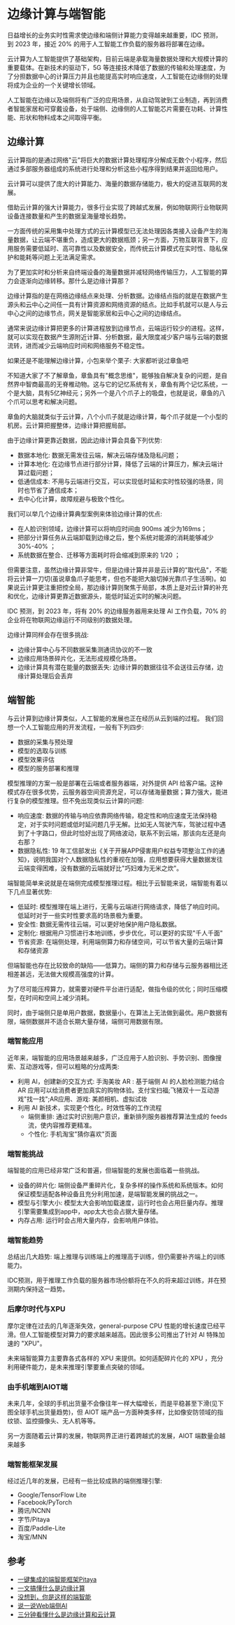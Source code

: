 # 边缘计算与端智能
日益增长的业务实时性需求使边缘和端侧计算能力变得越来越重要，IDC 预测，到 2023 年，接近 20% 的用于人工智能工作负载的服务器将部署在边缘。

云计算为人工智能提供了基础架构，目前云端是承载海量数据处理和大规模计算的重要载体。在新技术的驱动下，5G 等连接技术降低了数据的传输和处理速度，为了分担数据中心的计算压力并且也能提高实时响应速度，人工智能在边缘侧的处理将成为企业的一个关键增长领域。

人工智能在边缘以及端侧将有广泛的应用场景，从自动驾驶到工业制造，再到消费者智能家居和可穿戴设备，处于端侧、边缘侧的人工智能芯片需要在功耗、计算性能、形状和物料成本之间取得平衡。

## 边缘计算
云计算指的是通过网络"云"将巨大的数据计算处理程序分解成无数个小程序，然后通过多部服务器组成的系统进行处理和分析这些小程序得到结果并返回给用户。

云计算可以提供了庞大的计算能力、海量的数据存储能力，极大的促进互联网的发展。

借助云计算的强大计算能力，很多行业实现了跨越式发展，例如物联网行业物联网设备连接数量和产生的数据呈海量增长趋势。

一方面传统的采用集中处理方式的云计算模型已无法处理因各类接入设备产生的海量数据，让云端不堪重负，造成更大的数据瓶颈；另一方面，万物互联背景下，应用服务需要低延时、高可靠性以及数据安全，而传统云计算模式在实时性、隐私保护和能耗等问题上无法满足需求。

为了更加实时和分析来自终端设备的海量数据并减轻网络传输压力，人工智能的算力会逐渐向边缘转移。那什么是边缘计算那？

边缘计算指的是在网络边缘结点来处理、分析数据。边缘结点指的就是在数据产生源头和云中心之间任一具有计算资源和网络资源的结点。比如手机就可以是人与云中心之间的边缘节点，网关是智能家居和云中心之间的边缘结点。

通常来说边缘计算把更多的计算进程放到边缘节点，云端运行较少的进程。这样，就可以实现在数据产生源附近计算、分析数据，最大限度减少客户端与云端的数据流转，进而减少云端响应时间和网络服务不稳定性。

如果还是不能理解边缘计算，小包来举个栗子: 大家都听说过章鱼吧

不知道大家了不了解章鱼，章鱼具有"概念思维"，能够独自解决复杂的问题，是自然界中智商最高的无脊椎动物。这与它的记忆系统有关，章鱼有两个记忆系统，一个是大脑，具有5亿神经元；另外一个是八个爪子上的吸盘，也就是说，章鱼的八个爪可以思考和解决问题。

章鱼的大脑就类似于云计算，八个小爪子就是边缘计算，每个爪子就是一个小型的机房。云计算把握整体，边缘计算把握局部。

由于边缘计算更靠近数据，因此边缘计算会具备下列优势:
- 数据本地化: 数据无需发往云端，解决云端存储及隐私问题；
- 计算本地化: 在边缘节点进行部分计算，降低了云端的计算压力，解决云端计算过载问题；
- 低通信成本: 不用与云端进行交互，可以实现低时延和实时性较强的场景，同时也节省了通信成本；
- 去中心化计算，故障规避与极致个性化。

我们可以举几个边缘计算典型案例来体验边缘计算的优点:
- 在人脸识别领域，边缘计算可以将响应时间由 900ms 减少为169ms；
- 把部分计算任务从云端卸载到边缘之后，整个系统对能源的消耗能够减少 30%-40% ；
- 系统数据在整合、迁移等方面耗时将会缩减到原来的 1/20 ；

但需要注意，虽然边缘计算非常牛，但是边缘计算并非是云计算的"取代品"，不能将云计算一刀切(虽说章鱼爪子能思考，但也不能把大脑切掉光靠爪子生活啊)。如果说云计算更注重把控全局，那边缘计算则聚焦于局部，本质上是对云计算的补充和优化，边缘计算更靠近数据源头，能低时延近实时的解决问题。

IDC 预测，到 2023 年，将有 20% 的边缘服务器用来处理 AI 工作负载，70% 的企业将在物联网边缘运行不同级别的数据处理。

边缘计算同样会存在很多挑战:
- 边缘计算中心与不同数据采集测通讯协议的不一致
- 边缘应用场景碎片化，无法形成规模化场景。
- 边缘计算具有潜在能量的数据丢失: 边缘计算的数据往往不会送往云存储，边缘计算处理后会丢弃

## 端智能
与云计算到边缘计算类似，人工智能的发展也正在经历从云到端的过程。
我们回想一个人工智能应用的开发流程，一般有下列四步:
- 数据的采集与预处理
- 模型的选取与训练
- 模型效果评估
- 模型的服务部署和推理

模型推理的方案一般是部署在云端或者服务器端，对外提供 API 给客户端。这种模式存在很多优势，云服务器空间资源充足，可以存储海量数据；算力强大，能进行复杂的模型推理。但不免出现类似云计算的问题:
- 响应速度: 数据的传输与响应依靠网络传输，稳定性和响应速度无法保持稳定，对于实时问题或低时延问题几乎无解。比如无人驾驶汽车，驾驶过程中遇到了十字路口，但此时恰好出现了网络波动，联系不到云端，那该向左还是向右那？
- 数据隐私性: 19 年工信部发出《关于开展APP侵害用户权益专项整治工作的通知》，说明我国对个人数据隐私性的重视在加强，应用想要获得大量数据发往云端变得困难，没有数据的云端就好比"巧妇难为无米之炊"。

端智能简单来说就是在端侧完成模型推理过程。相比于云智能来说，端智能有着以下几点显著优势:
- 低延时: 模型推理在端上进行，无需与云端进行网络请求，降低了响应时间。低延时对于一些实时性要求高的场景极为重要。
- 安全性: 数据无需传往云端，可以更好地保护用户隐私数据。
- 定制化: 根据用户习惯进行本地训练，步步优化，可以更好的实现"千人千面"
- 节省资源: 在端侧处理，利用端侧算力和存储空间，可以节省大量的云端计算和存储资源

但端智能也存在比较致命的缺陷——低算力。端侧的算力和存储与云服务器相比还相差甚远，无法做大规模高强度的计算。

为了尽可能压榨算力，就需要对硬件平台进行适配，做指令级的优化；同时压缩模型，在时间和空间上减少消耗。

同时，由于端侧只是单用户数据，数据量小，在算法上无法做到最优。用户数据有限，端侧数据并不适合长期大量存储，端侧可用数据有限。

### 端智能应用
近年来，端智能的应用场景越来越多，广泛应用于人脸识别、手势识别、图像搜索、互动游戏等，但可以粗略的分成两类:
- 利用 AI，创建新的交互方式: 手淘美妆 AR : 基于端侧 AI 的⼈脸检测能⼒结合  AR  应⽤可以给消费者更加真实的购物体验。支付宝扫福;飞猪双十一互动游戏"找一找";AR应用、游戏: 美颜相机、虚拟试妆
- 利用 AI 新技术，实现更个性化，时效性等的工作流程
    - 端侧重排: 通过实时识别用户意识，重新排列服务器推荐算法生成的 feeds 流，使内容推荐更精准。
    - 个性化: 手机淘宝"猜你喜欢"页面

### 端智能挑战
端智能的应用已经非常广泛和普遍，但端智能的发展也面临着一些挑战。
- 设备的碎片化: 端侧设备严重碎片化，复杂多样的操作系统和系统版本。如何保证模型适配各种设备且充分利用加速，是端智能发展的挑战之一。
- 模型与引擎大小: 模型太大会影响加载速度，运行时也会占用巨量内存。推理引擎需要集成到app中，app太大也会占据大量存储。
- 内存占用: 运行时会占用大量内存，会影响用户体验。

### 端智能趋势
总结出几大趋势:
端上推理与训练端上的推理高于训练，但仍需要补齐端上的训练能力。

IDC预测，用于推理工作负载的服务器市场份额将在不久的将来超过训练，并在预测期内保持这一趋势。

### 后摩尔时代与XPU
摩尔定律在过去的几年逐渐失效，general-purpose CPU 性能的增长速度已经平滑。但人工智能模型对算力的要求越来越高。因此很多公司推出了针对 AI 特殊加速的 "XPU"。

未来端智能算力主要靠各式各样的 XPU 来提供。如何适配碎片化的 XPU ，充分利用硬件能力，是未来推理引擎要重点突破的领域。

### 由手机端到AIOT端
未来几年，全球的手机出货量不会像往年一样大幅增长，而是平稳甚至下滑(见下图全球手机出货量趋势)，但 AIOT 端产品一方面种类多样，比如像安防领域的指纹锁、监控摄像头、无人机等等。

另一方面随着云计算的发展，物联网界正进行着跨越式的发展，AIOT 端数量会越来越多

### 端智能框架发展
经过近几年的发展，已经有一些比较成熟的端侧推理引擎:
- Google/TensorFlow Lite
- Facebook/PyTorch
- 腾讯/NCNN
- 字节/Pitaya
- 百度/Paddle-Lite
- 淘宝/MNN

## 参考
- [一键集成的端智能框架Pitaya](https://juejin.cn/post/6959366414666858526)
- [一文搞懂什么是边缘计算](https://juejin.cn/post/6844904071925596173)
- [没想到，你是这样的端智能](https://juejin.cn/post/6987217559242145800)
- [说一说Web端侧AI](https://juejin.cn/post/7013674501116264484)
- [三分钟看懂什么是边缘计算和云计算](https://blog.csdn.net/LEON1741/article/details/105937527)